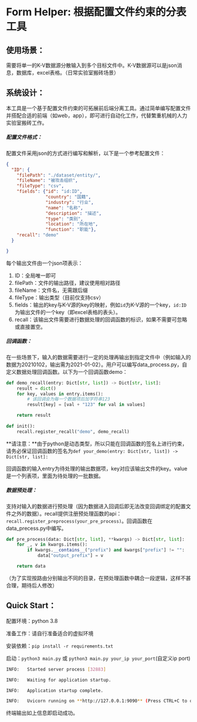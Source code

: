 # Form Helper: 根据配置文件约束的分表工具

## 使用场景：

需要将单一的K-V数据源分散输入到多个目标文件中。K-V数据源可以是json消息，数据库，excel表格。（日常实验室搬砖场景）

## 系统设计：

本工具是一个基于配置文件约束的可拓展前后端分离工具。通过简单编写配置文件并搭配合适的前端（如web，app），即可进行自动化工作，代替繁重机械的人力实验室搬砖工作。

##### 配置文件格式：

配置文件采用json的方式进行编写和解析，以下是一个参考配置文件：

```json
{
  "ID": {
    "filePath": "./dataset/entity/",
    "fileName": "被攻击组织",
    "fileType": "csv",
    "fields": {"id": "id:ID",
               "country": "国籍",
               "industry": "行业",
               "name": "名称",
               "description": "描述",
               "type": "类别",
               "location": "所在地",
               "function": "职能"},
    "recall": "demo"
  }

}
```

每个输出文件由一个json项表示：

1. ID：全局唯一即可
2. filePath：文件的输出路径，建议使用相对路径
3. fileName：文件名，无需跟后缀
4. fileType：输出类型（目前仅支持csv）
5. fields：输出的key与K-V源的key的映射，例如`id`为K-V源的一个key，`id:ID`为输出文件的一个key（即excel表格的表头）。
6. recall：该输出文件需要进行数据处理的回调函数的标识，如果不需要可忽略或直接置空。

##### 回调函数：

在一些场景下，输入的数据需要进行一定的处理再输出到指定文件中（例如输入的数据为20210102，输出需为2021-01-02）。用户可以编写data_process.py，自定义数据处理回调函数。以下为一个回调函数demo：

```python
def demo_recall(entry: Dict[str, list]) -> Dict[str, list]:
    result = dict()
    for key, values in entry.items():
      	# 该回调会为每一个数据项后加字符串123
        result[key] = [val + "123" for val in values]

    return result
  
def init():
    recall.register_recall("demo", demo_recall)
```

**请注意：**由于python是动态类型，所以只能在回调函数的签名上进行约束，请务必保证回调函数的签名为`def your_demo(entry: Dict[str, list]) -> Dict[str, list]:`

回调函数的输入entry为待处理的输出数据项，key对应该输出文件的key。value是一个列表项，里面为待处理的一批数据。

##### 数据预处理：

支持对输入的数据进行预处理（因为数据进入回调后即无法改变回调绑定的配置文件之外的数据）。recall提供注册预处理函数的api：`recall.register_preprocess(your_pre_process)`。回调函数在data_precess.py中编写。

```python
def pre_process(data: Dict[str, list], **kwargs) -> Dict[str, list]:
    for _, v in kwargs.items():
        if kwargs.__contains__("prefix") and kwargs["prefix"] != "":
            data["output_prefix"] = v

    return data
```

（为了实现按路由分别输出不同的目录，在预处理函数中耦合一段逻辑，这样不甚合理，期待后人修改）

## Quick Start：

配置环境：python 3.8

准备工作：请自行准备适合的虚拟环境

安装依赖：`pip install -r requirements.txt`

启动：`python3 main.py` 或 `python3 main.py your_ip your_port`(自定义ip port)

```bash
INFO:   Started server process [32883]

INFO:   Waiting for application startup.

INFO:   Application startup complete.

INFO:   Uvicorn running on **http://127.0.0.1:9090** (Press CTRL+C to quit)
```

终端输出如上信息即启动成功。


